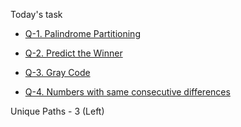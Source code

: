 Today's task

* [Q-1. Palindrome Partitioning](https://leetcode.com/problems/palindrome-partitioning/)

* [Q-2. Predict the Winner](https://leetcode.com/problems/predict-the-winner/)

* [Q-3. Gray Code](https://leetcode.com/problems/gray-code/)

* [Q-4. Numbers with same consecutive differences](https://leetcode.com/problems/numbers-with-same-consecutive-differences)

Unique Paths - 3 (Left)